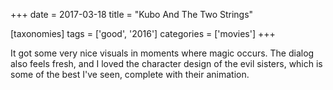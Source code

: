 +++
date = 2017-03-18
title = "Kubo And The Two Strings"

[taxonomies]
tags = ['good', '2016']
categories = ['movies']
+++

It got some very nice visuals in moments where magic occurs. The dialog
also feels fresh, and I loved the character design of the evil sisters,
which is some of the best I've seen, complete with their animation.
